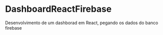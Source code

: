 # DashboardReactFirebase
 Desenvolvimento de um dashborad em React, pegando os dados do banco firebase 
